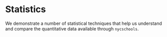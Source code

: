Statistics
==========
We demonstrate a number of statistical techniques that help us understand and compare the quantitative data available through `nycschools`.

